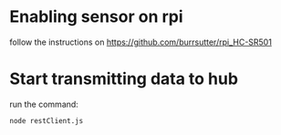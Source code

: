 # Enabling sensor on rpi
follow the instructions on https://github.com/burrsutter/rpi_HC-SR501

# Start transmitting data to hub
run the command:

	node restClient.js
